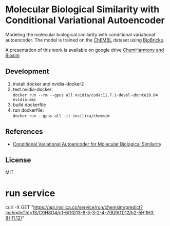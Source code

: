 # Molecular Biological Similarity with Conditional Variational Autoencoder

Modeling the molecular biological similarity with conditional variational autoencoder. The model is trained on the [ChEMBL](https://www.ebi.ac.uk/chembl/) dataset using [BioBricks](https://biobricks.ai). 

A presentation of this work is available on google drive [ChemHarmony and Biosim](https://docs.google.com/presentation/d/1Krz6eh7ooOLe84m01M2C_3Q9-qsFZ4L9L3IixzDIQWc/edit)

## Development
1. install docker and nvidia-docker2
2. test nvidia-docker:  
`docker run --rm --gpus all nvidia/cuda:11.7.1-devel-ubuntu20.04 nvidia-smi`
3. build dockerfile
4. run dockerfile:  
`docker run --gpus all -it insilica/chemsim`

## References

* [Conditional Variational Autoencoder for Molecular Biological Similarity](https://arxiv.org/abs/XXX.XXXXX)

## License
MIT


# run service
curl -X GET "https://api.insilica.co/service/run/chemsim/predict?inchi=InChI=1S/C9H8O4/c1-6(10)13-8-5-3-2-4-7(8)9(11)12/h2-5H,1H3,(H,11,12)"
